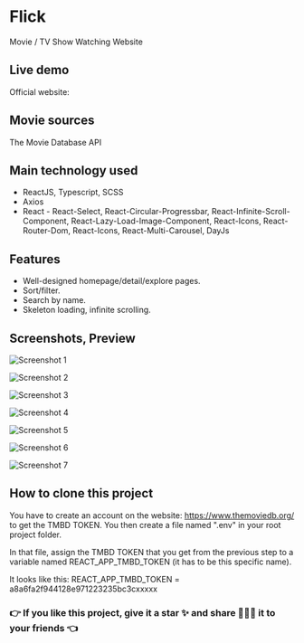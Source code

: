 # Flick

Movie / TV Show Watching Website

## Live demo

Official website: 

## Movie sources

The Movie Database API 

## Main technology used

- ReactJS, Typescript, SCSS
- Axios
- React - React-Select, React-Circular-Progressbar, React-Infinite-Scroll-Component, React-Lazy-Load-Image-Component, React-Icons, React-Router-Dom,
          React-Icons, React-Multi-Carousel, DayJs
  
## Features

- Well-designed homepage/detail/explore pages.
- Sort/filter.
- Search by name.
- Skeleton loading, infinite scrolling.

## Screenshots, Preview

![Screenshot 1](https://ibb.co/Btmx3vh)

![Screenshot 2](https://ibb.co/Dkd7BBC)

![Screenshot 3](https://ibb.co/4sn9Zqj)

![Screenshot 4](https://ibb.co/Rpbq1Z9)

![Screenshot 5](https://ibb.co/gjjNKpJ)

![Screenshot 6](https://ibb.co/xqWjR6m)

![Screenshot 7](https://ibb.co/1f52qxB)

## How to clone this project

You have to create an account on the website: https://www.themoviedb.org/ to get the TMBD TOKEN. You then create a file named ".env" in your root project folder.

In that file, assign the TMBD TOKEN that you get from the previous step to a variable named REACT_APP_TMBD_TOKEN (it has to be this specific name).

It looks like this:
REACT_APP_TMBD_TOKEN = a8a6fa2f944128e971223235bc3cxxxxx

### 👉 If you like this project, give it a star ✨ and share 👨🏻‍💻 it to your friends 👈
